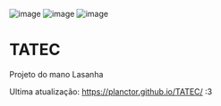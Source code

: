 ![image](https://badgen.net/github/release/babel/babel/stable)
![image](https://badgen.net/badge/code%20style/standard/f2a)
![image](https://badgen.net/npm/v/express)

# TATEC
Projeto do mano Lasanha

Ultima atualização: https://planctor.github.io/TATEC/ 
:3

